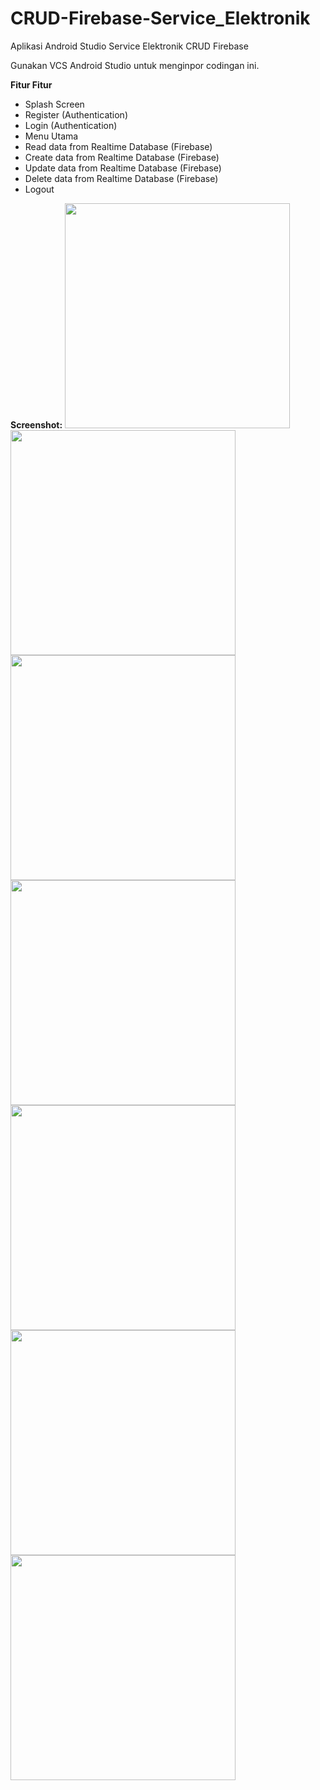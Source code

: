 # CRUD-Firebase-Service_Elektronik

Aplikasi Android Studio Service Elektronik CRUD Firebase 

Gunakan VCS Android Studio untuk menginpor codingan ini.

<b>Fitur Fitur</b>
<ul>
  <li>Splash Screen</li>
  <li>Register (Authentication)</li>
  <li>Login (Authentication)</li>
  <li>Menu Utama</li>
  <li>Read data from Realtime Database (Firebase)</li>
  <li>Create data from Realtime Database (Firebase)</li>
  <li>Update data from Realtime Database (Firebase)</li>
  <li>Delete data from Realtime Database (Firebase)</li>
  <li>Logout</li>
</ul>

<b>Screenshot:</b>
<img src='https://i.postimg.cc/ncvLnrKz/Screenshot-2022-02-01-12-42-37-980-com-service-elektronik-sarana.jpg' height='360px'/>
<img src='https://i.postimg.cc/Y91Ph5d1/Screenshot-2022-02-01-12-42-31-604-com-service-elektronik-sarana.jpg' height='360px'/>
<img src='https://i.postimg.cc/639rfF9V/Screenshot-2022-02-01-12-42-42-355-com-service-elektronik-sarana.jpg' height='360px'/>
<img src='https://i.postimg.cc/C5bfyNLM/Screenshot-2022-02-01-12-42-58-696-com-service-elektronik-sarana.jpg' height='360px'/>
<img src='https://i.postimg.cc/MGcH2D9k/Screenshot-2022-02-01-12-43-10-859-com-service-elektronik-sarana.jpg' height='360px'/>
<img src='https://i.postimg.cc/1tQQCcTr/Screenshot-2022-02-01-12-45-35-034-com-service-elektronik-sarana.jpg' height='360px'/>
<img src='https://i.postimg.cc/W32yq9CC/Screenshot-2022-02-01-12-45-41-582-com-service-elektronik-sarana.jpg' height='360px'/>
